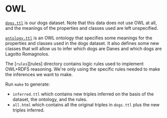 # OWL

[`dogs.ttl`](dogs.ttl) is our dogs dataset. Note that this data does not use
OWL at all, and the meanings of the properties and classes used are
left unspecified.

[`ontology.ttl`](ontology.ttl) is an OWL ontology that specifies some meanings
for the properties and classes used in the dogs dataset. It also
defines some new classes that will allow us to infer which dogs are
Danes and which dogs are Lagotto Romagnolos.

The [`rules`][rules] directory contains logic rules used to implement
OWL+RDFS reasoning. We're only using the specific rules needed to make
the inferences we want to make.

Run `make` to generate:

* `inferred.ttl` which contains new triples inferred on the basis of
  the dataset, the ontology, and the rules.
* `all.html` which contains all the original triples in `dogs.ttl`
  plus the new triples inferred.

